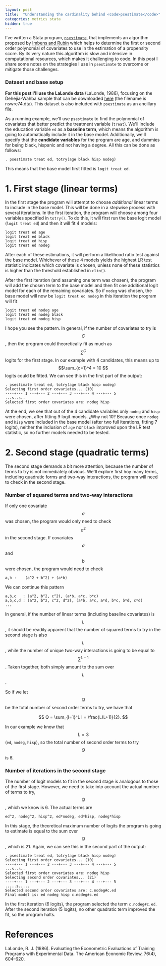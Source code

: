 ```yaml
---
layout: post
title:  "Understanding the cardinality behind <code>psestimate</code>"
categories: metrics stata
hidden: true
---
```


I've written a Stata program, [`psestimate`](/resources/psestimate), that implements an algorithm proposed by [Imbens and Rubin](http://jhr.uwpress.org/content/50/2/373) which helps to determine the first or second order polynomial of covariates to use in the  estimation of a propensity score. By its very nature this algorithm is slow and intensive in computational resources, which makes it challenging to code. In this post I share some notes on the strategies I use in `psestimate` to overcome or mitigate those challenges.

### Dataset and base setup

**For this post I'll use the LaLonde data** (LaLonde, 1986), focusing on the Dehejia-Wahba sample that can be downloaded [here](http://economics.mit.edu/faculty/angrist/data1/mhe/dehejia) (the filename is nswre74.dta). This dataset is also included with `psestimate` as an ancillary file.

As a running example, we'll use `psestimate` to find the polynomial of covariates that better predict the treatment variable (`treat`). We'll include the education variable `ed` as a **baseline term**, which means the algorithm is going to automatically include it in the base model. Additionally, we'll specify that the **candidate variables** for the program are age, and dummies for being black, hispanic and not having a degree. All this can be done as follows:

```
. psestimate treat ed, totry(age black hisp nodeg)
```

This means that the base model first fitted is `logit treat ed`.

# 1. First stage (linear terms)

In the first stage the program will attempt to choose *additional* linear terms to include in the base model. This will be done in a stepwise process with several iterations. In the first iteration, the program will choose among four variables specified in `totry()`. To do this, it will first run the base logit model (`logit treat ed`) and then it will fit 4 models:

```
logit treat ed age
logit treat ed black
logit treat ed hisp
logit treat ed nodeg
```

After each of these estimations, it will perform a likelihood ratio test against the base model.
Whichever of these 4 models yields the highest LR test statistic indicates which covariate is chosen, unless none of these statistics is higher than the threshold established in `clin()`.

After the first iteration (and assuming one term was chosen), the program will add the chosen term to the base model and then fit one additional logit model for each of the remaining covariates. So if `nodeg` was chosen, the base model will now be `logit treat ed nodeg` in this iteration the program will fit

```
logit treat ed nodeg age
logit treat ed nodeg black
logit treat ed nodeg hisp
```

I hope you see the pattern. In general, if the number of covariates to try is $$C$$, then the program could theoretically fit as much as $$\sum^C$$ logits for the first stage. In our example with 4 candidates, this means up to $$\sum_{c=1}^4 = 10 $$ logits could be fitted. We can see this in the first part of the output:

```
. psestimate treat ed, totry(age black hisp nodeg)
Selecting first order covariates... (10)
----+--- 1 ---+--- 2 ---+--- 3 ---+--- 4 ---+--- 5
...s..s..
Selected first order covariates are: nodeg hisp
```

At the end, we see that out of the 4 candidate variables only `nodeg` and `hisp` were chosen, after fitting 9 logit models. ¿Why not 10? Because once `nodeg` and `hisp` were included in the base model (after two full iterations, fitting 7 logits), neither the inclusion of `age` nor `black` improved upon the LR test statistic, so no further models needed to be tested.

# 2. Second stage (quadratic terms)

The second stage demands a bit more attention, because the number of terms to try is not immediately obvious.
We'll explore first hoy many terms, including quadratic forms and two-way interactions, the program will need to check in the second stage.

### Number of squared terms and two-way interactions

If only one covariate $$a$$ was chosen, the program would only need to check $$a^2$$ in the second stage. If covariates $$a$$ and $$b$$ were chosen, the program would need to check

```
a,b :    (a^2 + b^2) + (a*b)
```

We can continue this pattern

```
a,b,c   : (a^2, b^2, c^2), (a*b, a*c, b*c)
a,b,c,d : (a^2, b^2, c^2, d^2), (a*b, a*c, a*d, b*c, b*d, c*d)
...
```

In general, if the number of linear terms (including baseline covariates) is $$L$$, it should be readily apparent that the number of squared terms to try in the second stage is also $$L$$, while the number of unique two-way interactions is going to be equal to $$\sum^{L-1}$$. Taken together, both simply amount to the sum over $$L$$.

So if we let $$Q$$ be the total number of second order terms to try, we have that

$$
Q = \sum_{l=1}^L l = \frac{L(L+1)}{2}.
$$

In our example we know that $$L=3$$ (`ed`, `nodeg`, `hisp`), so the total number of second order terms to try $$Q$$ is 6.

### Number of iterations in the second stage

The number of logit models to fit in the second stage is analogous to those of the first stage. However, we need to take into account the actual number of terms to try, $$Q$$, which we know is 6. The actual terms are

```
ed^2, nodeg^2, hisp^2, ed*nodeg, ed*hisp, nodeg*hisp
```

In this stage, the theoretical maximum number of logits the program is going to estimate is equal to the sum over $$Q$$, which is 21. Again, we can see this in the second part of the output:

```
. psestimate treat ed, totry(age black hisp nodeg)
Selecting first order covariates... (10)
----+--- 1 ---+--- 2 ---+--- 3 ---+--- 4 ---+--- 5
...s..s..
Selected first order covariates are: nodeg hisp
Selecting second order covariates... (21)
----+--- 1 ---+--- 2 ---+--- 3 ---+--- 4 ---+--- 5
.....s.....
Selected second order covariates are: c.nodeg#c.ed
Final model is: ed nodeg hisp c.nodeg#c.ed
```

In the first iteration (6 logits), the program selected the term `c.nodeg#c.ed`. After the second iteration (5 logits), no other quadratic term improved the fit, so the program halts.

# References

LaLonde, R. J. (1986). Evaluating the Econometric Evaluations of Training Programs with Experimental Data. The American Economic Review, 76(4), 604–620.
